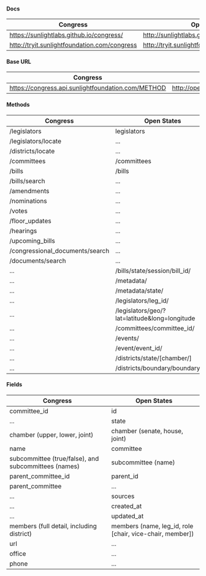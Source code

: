 #### Docs
Congress | Open States
--------     | ---
https://sunlightlabs.github.io/congress/ | http://sunlightlabs.github.io/openstates-api/
http://tryit.sunlightfoundation.com/congress | http://tryit.sunlightfoundation.com/openstates

#### Base URL
Congress | Open States
--------     | ---
https://congress.api.sunlightfoundation.com/METHOD | http://openstates.org/api/v1/METHOD

#### Methods

Congress | Open States
--------     | ---
/legislators  | legislators
/legislators/locate | ...
/districts/locate | ...
/committees | /committees
/bills | /bills
/bills/search | ...
/amendments | ...
/nominations | ...
/votes | ...
/floor_updates | ...
/hearings | ...
/upcoming_bills | ...
/congressional_documents/search | ...
/documents/search | ...
... | /bills/state/session/bill_id/
... | /metadata/
... | /metadata/state/
... | /legislators/leg_id/
... | /legislators/geo/?lat=latitude&long=longitude
... | /committees/committee_id/
... | /events/
... | /event/event_id/
... | /districts/state/[chamber/]
... | /districts/boundary/boundary_id/

#### Fields
Congress     | Open States
--------     | ---
committee_id | id
...          | state
chamber (upper, lower, joint)    | chamber (senate, house, joint)
name        | committee 
subcommittee (true/false), and subcommittees (names)   | subcommittee (name)
parent_committee_id | parent_id
parent_committee | ...
... | sources
... |created_at
... | updated_at 
members (full detail, including district) | members (name, leg_id, role [chair, vice-chair, member]) 
url | ...
office | ...
phone | ...



